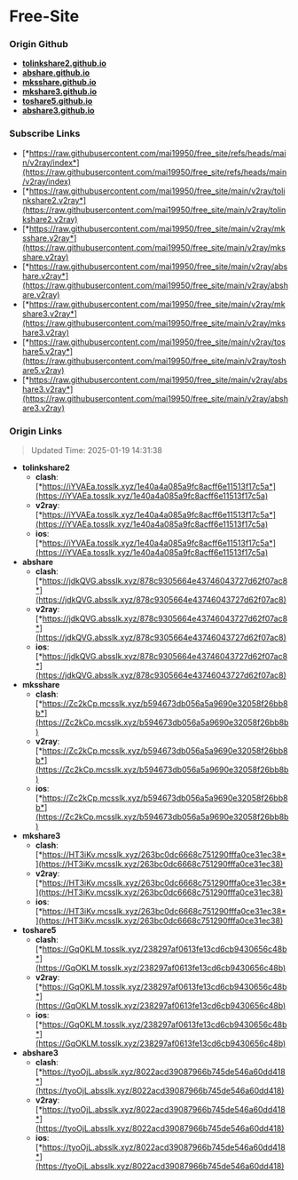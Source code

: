 # Free-Site

### Origin Github

- [**tolinkshare2.github.io**](https://github.com/tolinkshare2/tolinkshare2.github.io)
- [**abshare.github.io**](https://github.com/abshare/abshare.github.io)
- [**mksshare.github.io**](https://github.com/mksshare/mksshare.github.io)
- [**mkshare3.github.io**](https://github.com/mkshare3/mkshare3.github.io)
- [**toshare5.github.io**](https://github.com/toshare5/toshare5.github.io)
- [**abshare3.github.io**](https://github.com/abshare3/abshare3.github.io)

### Subscribe Links

- [*https://raw.githubusercontent.com/mai19950/free_site/refs/heads/main/v2ray/index*](https://raw.githubusercontent.com/mai19950/free_site/refs/heads/main/v2ray/index)
- [*https://raw.githubusercontent.com/mai19950/free_site/main/v2ray/tolinkshare2.v2ray*](https://raw.githubusercontent.com/mai19950/free_site/main/v2ray/tolinkshare2.v2ray)
- [*https://raw.githubusercontent.com/mai19950/free_site/main/v2ray/mksshare.v2ray*](https://raw.githubusercontent.com/mai19950/free_site/main/v2ray/mksshare.v2ray)
- [*https://raw.githubusercontent.com/mai19950/free_site/main/v2ray/abshare.v2ray*](https://raw.githubusercontent.com/mai19950/free_site/main/v2ray/abshare.v2ray)
- [*https://raw.githubusercontent.com/mai19950/free_site/main/v2ray/mkshare3.v2ray*](https://raw.githubusercontent.com/mai19950/free_site/main/v2ray/mkshare3.v2ray)
- [*https://raw.githubusercontent.com/mai19950/free_site/main/v2ray/toshare5.v2ray*](https://raw.githubusercontent.com/mai19950/free_site/main/v2ray/toshare5.v2ray)
- [*https://raw.githubusercontent.com/mai19950/free_site/main/v2ray/abshare3.v2ray*](https://raw.githubusercontent.com/mai19950/free_site/main/v2ray/abshare3.v2ray)

### Origin Links

> Updated Time: 2025-01-19 14:31:38

- **tolinkshare2**
  - **clash**: [*https://iYVAEa.tosslk.xyz/1e40a4a085a9fc8acff6e11513f17c5a*](https://iYVAEa.tosslk.xyz/1e40a4a085a9fc8acff6e11513f17c5a)
  - **v2ray**: [*https://iYVAEa.tosslk.xyz/1e40a4a085a9fc8acff6e11513f17c5a*](https://iYVAEa.tosslk.xyz/1e40a4a085a9fc8acff6e11513f17c5a)
  - **ios**: [*https://iYVAEa.tosslk.xyz/1e40a4a085a9fc8acff6e11513f17c5a*](https://iYVAEa.tosslk.xyz/1e40a4a085a9fc8acff6e11513f17c5a)
- **abshare**
  - **clash**: [*https://jdkQVG.absslk.xyz/878c9305664e43746043727d62f07ac8*](https://jdkQVG.absslk.xyz/878c9305664e43746043727d62f07ac8)
  - **v2ray**: [*https://jdkQVG.absslk.xyz/878c9305664e43746043727d62f07ac8*](https://jdkQVG.absslk.xyz/878c9305664e43746043727d62f07ac8)
  - **ios**: [*https://jdkQVG.absslk.xyz/878c9305664e43746043727d62f07ac8*](https://jdkQVG.absslk.xyz/878c9305664e43746043727d62f07ac8)
- **mksshare**
  - **clash**: [*https://Zc2kCp.mcsslk.xyz/b594673db056a5a9690e32058f26bb8b*](https://Zc2kCp.mcsslk.xyz/b594673db056a5a9690e32058f26bb8b)
  - **v2ray**: [*https://Zc2kCp.mcsslk.xyz/b594673db056a5a9690e32058f26bb8b*](https://Zc2kCp.mcsslk.xyz/b594673db056a5a9690e32058f26bb8b)
  - **ios**: [*https://Zc2kCp.mcsslk.xyz/b594673db056a5a9690e32058f26bb8b*](https://Zc2kCp.mcsslk.xyz/b594673db056a5a9690e32058f26bb8b)
- **mkshare3**
  - **clash**: [*https://HT3iKv.mcsslk.xyz/263bc0dc6668c751290fffa0ce31ec38*](https://HT3iKv.mcsslk.xyz/263bc0dc6668c751290fffa0ce31ec38)
  - **v2ray**: [*https://HT3iKv.mcsslk.xyz/263bc0dc6668c751290fffa0ce31ec38*](https://HT3iKv.mcsslk.xyz/263bc0dc6668c751290fffa0ce31ec38)
  - **ios**: [*https://HT3iKv.mcsslk.xyz/263bc0dc6668c751290fffa0ce31ec38*](https://HT3iKv.mcsslk.xyz/263bc0dc6668c751290fffa0ce31ec38)
- **toshare5**
  - **clash**: [*https://GqOKLM.tosslk.xyz/238297af0613fe13cd6cb9430656c48b*](https://GqOKLM.tosslk.xyz/238297af0613fe13cd6cb9430656c48b)
  - **v2ray**: [*https://GqOKLM.tosslk.xyz/238297af0613fe13cd6cb9430656c48b*](https://GqOKLM.tosslk.xyz/238297af0613fe13cd6cb9430656c48b)
  - **ios**: [*https://GqOKLM.tosslk.xyz/238297af0613fe13cd6cb9430656c48b*](https://GqOKLM.tosslk.xyz/238297af0613fe13cd6cb9430656c48b)
- **abshare3**
  - **clash**: [*https://tyoOjL.absslk.xyz/8022acd39087966b745de546a60dd418*](https://tyoOjL.absslk.xyz/8022acd39087966b745de546a60dd418)
  - **v2ray**: [*https://tyoOjL.absslk.xyz/8022acd39087966b745de546a60dd418*](https://tyoOjL.absslk.xyz/8022acd39087966b745de546a60dd418)
  - **ios**: [*https://tyoOjL.absslk.xyz/8022acd39087966b745de546a60dd418*](https://tyoOjL.absslk.xyz/8022acd39087966b745de546a60dd418)
